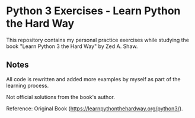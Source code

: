 # Python 3 Exercises - Learn Python the Hard Way
This repository contains my personal practice exercises while studying the book "Learn Python 3 the Hard Way" by Zed A. Shaw.

## Notes
All code is rewritten and added more examples by myself as part of the learning process.

Not official solutions from the book's author.

Reference: Original Book (https://learnpythonthehardway.org/python3/).